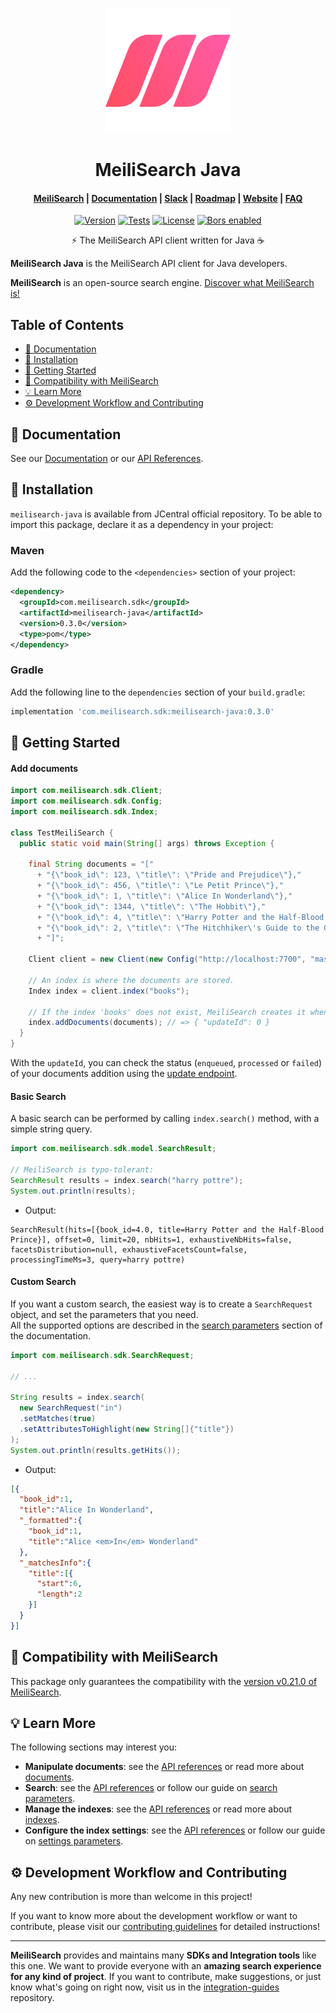 <p align="center">
  <img src="https://raw.githubusercontent.com/meilisearch/integration-guides/main/assets/logos/logo.svg" alt="MeiliSearch Java" width="200" height="200" />
</p>

<h1 align="center">MeiliSearch Java</h1>

<h4 align="center">
  <a href="https://github.com/meilisearch/MeiliSearch">MeiliSearch</a> |
  <a href="https://docs.meilisearch.com">Documentation</a> |
  <a href="https://slack.meilisearch.com">Slack</a> |
  <a href="https://roadmap.meilisearch.com/tabs/1-under-consideration">Roadmap</a> |
  <a href="https://www.meilisearch.com">Website</a> |
  <a href="https://docs.meilisearch.com/faq">FAQ</a>
</h4>

<p align="center">
  <a href="https://maven-badges.herokuapp.com/maven-central/com.meilisearch.sdk/meilisearch-java"><img src="https://maven-badges.herokuapp.com/maven-central/com.meilisearch.sdk/meilisearch-java/badge.svg" alt="Version"></a>
  <a href="https://github.com/meilisearch/meilisearch-java/actions"><img src="https://github.com/meilisearch/meilisearch-java/workflows/Tests/badge.svg" alt="Tests"></a>
  <a href="https://github.com/meilisearch/meilisearch-java/blob/main/LICENSE"><img src="https://img.shields.io/badge/license-MIT-informational" alt="License"></a>
  <a href="https://app.bors.tech/repositories/29365"><img src="https://bors.tech/images/badge_small.svg" alt="Bors enabled"></a>
</p>

<p align="center">⚡ The MeiliSearch API client written for Java ☕️</p>

**MeiliSearch Java** is the MeiliSearch API client for Java developers.

**MeiliSearch** is an open-source search engine. [Discover what MeiliSearch is!](https://github.com/meilisearch/MeiliSearch)

## Table of Contents <!-- omit in toc -->

- [📖 Documentation](#-documentation)
- [🔧 Installation](#-installation)
- [🚀 Getting Started](#-getting-started)
- [🤖 Compatibility with MeiliSearch](#-compatibility-with-meilisearch)
- [💡 Learn More](#-learn-more)
- [⚙️ Development Workflow and Contributing](#️-development-workflow-and-contributing)

## 📖 Documentation

See our [Documentation](https://docs.meilisearch.com/learn/tutorials/getting_started.html) or our [API References](https://docs.meilisearch.com/reference/api/).


## 🔧 Installation

`meilisearch-java` is available from JCentral official repository. To be able to import this package, declare it as a dependency in your project:

### Maven <!-- omit in toc -->

Add the following code to the `<dependencies>` section of your project:

```xml
<dependency>
  <groupId>com.meilisearch.sdk</groupId>
  <artifactId>meilisearch-java</artifactId>
  <version>0.3.0</version>
  <type>pom</type>
</dependency>
```

### Gradle <!-- omit in toc -->

Add the following line to the `dependencies` section of your `build.gradle`:

```groovy
implementation 'com.meilisearch.sdk:meilisearch-java:0.3.0'
```

## 🚀 Getting Started

#### Add documents <!-- omit in toc -->

```java
import com.meilisearch.sdk.Client;
import com.meilisearch.sdk.Config;
import com.meilisearch.sdk.Index;

class TestMeiliSearch {
  public static void main(String[] args) throws Exception {

    final String documents = "["
      + "{\"book_id\": 123, \"title\": \"Pride and Prejudice\"},"
      + "{\"book_id\": 456, \"title\": \"Le Petit Prince\"},"
      + "{\"book_id\": 1, \"title\": \"Alice In Wonderland\"},"
      + "{\"book_id\": 1344, \"title\": \"The Hobbit\"},"
      + "{\"book_id\": 4, \"title\": \"Harry Potter and the Half-Blood Prince\"},"
      + "{\"book_id\": 2, \"title\": \"The Hitchhiker\'s Guide to the Galaxy\"}"
      + "]";

    Client client = new Client(new Config("http://localhost:7700", "masterKey"));

    // An index is where the documents are stored.
    Index index = client.index("books");

    // If the index 'books' does not exist, MeiliSearch creates it when you first add the documents.
    index.addDocuments(documents); // => { "updateId": 0 }
  }
}
```

With the `updateId`, you can check the status (`enqueued`, `processed` or `failed`) of your documents addition using the [update endpoint](https://docs.meilisearch.com/reference/api/updates.html#get-an-update-status).

#### Basic Search <!-- omit in toc -->

A basic search can be performed by calling `index.search()` method, with a simple string query.

```java
import com.meilisearch.sdk.model.SearchResult;

// MeiliSearch is typo-tolerant:
SearchResult results = index.search("harry pottre");
System.out.println(results);
```

- Output:

```
SearchResult(hits=[{book_id=4.0, title=Harry Potter and the Half-Blood Prince}], offset=0, limit=20, nbHits=1, exhaustiveNbHits=false, facetsDistribution=null, exhaustiveFacetsCount=false, processingTimeMs=3, query=harry pottre)
```

#### Custom Search <!-- omit in toc -->

If you want a custom search, the easiest way is to create a `SearchRequest` object, and set the parameters that you need.<br>
All the supported options are described in the [search parameters](https://docs.meilisearch.com/reference/features/search_parameters.html) section of the documentation.

```java
import com.meilisearch.sdk.SearchRequest;

// ...

String results = index.search(
  new SearchRequest("in")
  .setMatches(true)
  .setAttributesToHighlight(new String[]{"title"})
);
System.out.println(results.getHits());
```

- Output:

```json
[{
  "book_id":1,
  "title":"Alice In Wonderland",
  "_formatted":{
    "book_id":1,
    "title":"Alice <em>In</em> Wonderland"
  },
  "_matchesInfo":{
    "title":[{
      "start":6,
      "length":2
    }]
  }
}]
```

## 🤖 Compatibility with MeiliSearch

This package only guarantees the compatibility with the [version v0.21.0 of MeiliSearch](https://github.com/meilisearch/MeiliSearch/releases/tag/v0.21.0).

## 💡 Learn More

The following sections may interest you:

- **Manipulate documents**: see the [API references](https://docs.meilisearch.com/reference/api/documents.html) or read more about [documents](https://docs.meilisearch.com/learn/core_concepts/documents.html).
- **Search**: see the [API references](https://docs.meilisearch.com/reference/api/search.html) or follow our guide on [search parameters](https://docs.meilisearch.com/reference/features/search_parameters.html).
- **Manage the indexes**: see the [API references](https://docs.meilisearch.com/reference/api/indexes.html) or read more about [indexes](https://docs.meilisearch.com/learn/core_concepts/indexes.html).
- **Configure the index settings**: see the [API references](https://docs.meilisearch.com/reference/api/settings.html) or follow our guide on [settings parameters](https://docs.meilisearch.com/reference/features/settings.html).

## ⚙️ Development Workflow and Contributing

Any new contribution is more than welcome in this project!

If you want to know more about the development workflow or want to contribute, please visit our [contributing guidelines](/CONTRIBUTING.md) for detailed instructions!

<hr>

**MeiliSearch** provides and maintains many **SDKs and Integration tools** like this one. We want to provide everyone with an **amazing search experience for any kind of project**. If you want to contribute, make suggestions, or just know what's going on right now, visit us in the [integration-guides](https://github.com/meilisearch/integration-guides) repository.
